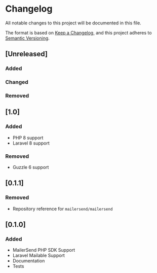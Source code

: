 # Changelog

All notable changes to this project will be documented in this file.

The format is based on [Keep a Changelog](https://keepachangelog.com/en/1.0.0/),
and this project adheres to [Semantic Versioning](https://semver.org/spec/v2.0.0.html).

## [Unreleased]

### Added

### Changed

### Removed

## [1.0]

### Added

- PHP 8 support
- Laravel 8 support

### Removed

- Guzzle 6 support

## [0.1.1]

### Removed

- Repository reference for `mailersend/mailersend`

## [0.1.0]

### Added

- MailerSend PHP SDK Support
- Laravel Mailable Support
- Documentation
- Tests
